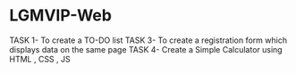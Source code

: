 # LGMVIP-Web
TASK 1- To create a TO-DO list 
TASK 3- To create a registration form which displays data on the same page
TASK 4- Create a Simple Calculator using HTML , CSS , JS
